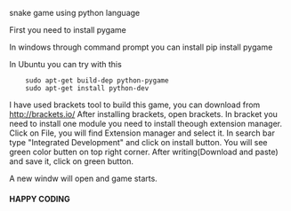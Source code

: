 snake game using python language

First you need to install pygame

In windows through command prompt you can install
        pip install pygame
  
In Ubuntu you can try with this
    
        sudo apt-get build-dep python-pygame
        sudo apt-get install python-dev

I have used brackets tool to build this game, you can download from http://brackets.io/ 
After installing brackets, open brackets. In bracket you need to install one module you need to install theough extension manager.
Click on File, you will find Extension manager and select it. In search bar type "Integrated Development" and click on install button.
You will see green color butten on top right corner. After writing(Download and paste) and save it, click on green button. 

A new windw will open and game starts.


####     HAPPY CODING    ############
